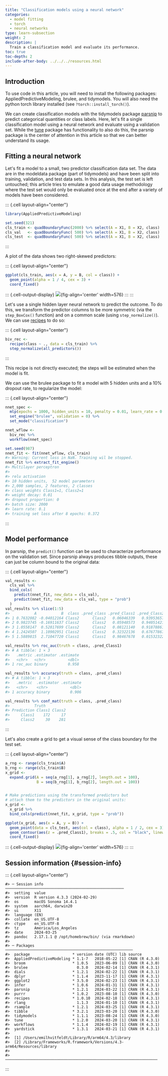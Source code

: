 ```yaml
---
title: "Classification models using a neural network"
categories:
  - model fitting
  - torch
  - neural networks
type: learn-subsection
weight: 2
description: | 
  Train a classification model and evaluate its performance.
toc: true
toc-depth: 2
include-after-body: ../../../resources.html
---
```









## Introduction

To use code in this article,  you will need to install the following packages: AppliedPredictiveModeling, brulee, and tidymodels. You will also need the python torch library installed (see `?torch::install_torch()`).

We can create classification models with the tidymodels package [parsnip](https://parsnip.tidymodels.org/) to predict categorical quantities or class labels. Here, let's fit a single classification model using a neural network and evaluate using a validation set. While the [tune](https://tune.tidymodels.org/) package has functionality to also do this, the parsnip package is the center of attention in this article so that we can better understand its usage. 

## Fitting a neural network


Let's fit a model to a small, two predictor classification data set. The data are in the modeldata package (part of tidymodels) and have been split into training, validation, and test data sets. In this analysis, the test set is left untouched; this article tries to emulate a good data usage methodology where the test set would only be evaluated once at the end after a variety of models have been considered. 



::: {.cell layout-align="center"}

```{.r .cell-code}
library(AppliedPredictiveModeling)

set.seed(321)
cls_train <- quadBoundaryFunc(2000) %>% select(A = X1, B = X2, class)
cls_val   <- quadBoundaryFunc( 500) %>% select(A = X1, B = X2, class)
cls_test  <- quadBoundaryFunc( 500) %>% select(A = X1, B = X2, class)
```
:::


A plot of the data shows two right-skewed predictors: 


::: {.cell layout-align="center"}

```{.r .cell-code}
ggplot(cls_train, aes(x = A, y = B, col = class)) + 
  geom_point(alpha = 1 / 4, cex = 3) + 
  coord_fixed()
```

::: {.cell-output-display}
![](figs/biv-plot-1.svg){fig-align='center' width=576}
:::
:::


Let's use a single hidden layer neural network to predict the outcome. To do this, we transform the predictor columns to be more symmetric (via the `step_BoxCox()` function) and on a common scale (using `step_normalize()`). We can use [recipes](https://recipes.tidymodels.org/) to do so:


::: {.cell layout-align="center"}

```{.r .cell-code}
biv_rec <- 
  recipe(class ~ ., data = cls_train) %>%
  step_normalize(all_predictors())
```
:::


This recipe is not directly executed; the steps will be estimated when the model is fit. 

We can use the brulee package to fit a model with 5 hidden units and a 10% dropout rate, to regularize the model:


::: {.cell layout-align="center"}

```{.r .cell-code}
nnet_spec <- 
  mlp(epochs = 1000, hidden_units = 10, penalty = 0.01, learn_rate = 0.1) %>% 
  set_engine("brulee", validation = 0) %>% 
  set_mode("classification")

nnet_wflow <- 
  biv_rec %>% 
  workflow(nnet_spec)

set.seed(987)
nnet_fit <- fit(nnet_wflow, cls_train)
#> Warning: Current loss in NaN. Training wil be stopped.
nnet_fit %>% extract_fit_engine()
#> Multilayer perceptron
#> 
#> relu activation
#> 10 hidden units,  52 model parameters
#> 2,000 samples, 2 features, 2 classes 
#> class weights Class1=1, Class2=1 
#> weight decay: 0.01 
#> dropout proportion: 0 
#> batch size: 2000 
#> learn rate: 0.1 
#> training set loss after 8 epochs: 0.372
```
:::


## Model performance

In parsnip, the `predict()` function can be used to characterize performance on the validation set. Since parsnip always produces tibble outputs, these can just be column bound to the original data: 


::: {.cell layout-align="center"}

```{.r .cell-code}
val_results <- 
  cls_val %>%
  bind_cols(
    predict(nnet_fit, new_data = cls_val),
    predict(nnet_fit, new_data = cls_val, type = "prob")
  )
val_results %>% slice(1:5)
#>           A           B  class .pred_class .pred_Class1 .pred_Class2
#> 1 0.7632082 -0.04012164 Class2      Class2   0.06046339   0.93953657
#> 2 0.9823745 -0.16911637 Class2      Class2   0.05948573   0.94051421
#> 3 1.0558147  0.52817699 Class2      Class2   0.08121140   0.91878861
#> 4 1.2424507  1.10902951 Class2      Class2   0.32322136   0.67677867
#> 5 1.5889815  2.71047720 Class1      Class1   0.98467678   0.01532322

val_results %>% roc_auc(truth = class, .pred_Class1)
#> # A tibble: 1 × 3
#>   .metric .estimator .estimate
#>   <chr>   <chr>          <dbl>
#> 1 roc_auc binary         0.958

val_results %>% accuracy(truth = class, .pred_class)
#> # A tibble: 1 × 3
#>   .metric  .estimator .estimate
#>   <chr>    <chr>          <dbl>
#> 1 accuracy binary         0.906

val_results %>% conf_mat(truth = class, .pred_class)
#>           Truth
#> Prediction Class1 Class2
#>     Class1    172     17
#>     Class2     30    281
```
:::


Let's also create a grid to get a visual sense of the class boundary for the test set.


::: {.cell layout-align="center"}

```{.r .cell-code}
a_rng <- range(cls_train$A)
b_rng <- range(cls_train$B)
x_grid <-
  expand.grid(A = seq(a_rng[1], a_rng[2], length.out = 100),
              B = seq(b_rng[1], b_rng[2], length.out = 100))


# Make predictions using the transformed predictors but 
# attach them to the predictors in the original units: 
x_grid <- 
  x_grid %>% 
  bind_cols(predict(nnet_fit, x_grid, type = "prob"))

ggplot(x_grid, aes(x = A, y = B)) + 
  geom_point(data = cls_test, aes(col = class), alpha = 1 / 2, cex = 3) +
  geom_contour(aes(z = .pred_Class1), breaks = .5, col = "black", linewidth = 1) + 
  coord_fixed()
```

::: {.cell-output-display}
![](figs/biv-boundary-1.svg){fig-align='center' width=576}
:::
:::




## Session information {#session-info}


::: {.cell layout-align="center"}

```
#> ─ Session info ─────────────────────────────────────────────────────
#>  setting  value
#>  version  R version 4.3.3 (2024-02-29)
#>  os       macOS Sonoma 14.4.1
#>  system   aarch64, darwin20
#>  ui       X11
#>  language (EN)
#>  collate  en_US.UTF-8
#>  ctype    en_US.UTF-8
#>  tz       America/Los_Angeles
#>  date     2024-03-25
#>  pandoc   2.17.1.1 @ /opt/homebrew/bin/ (via rmarkdown)
#> 
#> ─ Packages ─────────────────────────────────────────────────────────
#>  package                   * version date (UTC) lib source
#>  AppliedPredictiveModeling * 1.1-7   2018-05-22 [1] CRAN (R 4.3.0)
#>  broom                     * 1.0.5   2023-06-09 [1] CRAN (R 4.3.0)
#>  brulee                      0.3.0   2024-02-14 [1] CRAN (R 4.3.1)
#>  dials                     * 1.2.1   2024-02-22 [1] CRAN (R 4.3.1)
#>  dplyr                     * 1.1.4   2023-11-17 [1] CRAN (R 4.3.1)
#>  ggplot2                   * 3.5.0   2024-02-23 [1] CRAN (R 4.3.1)
#>  infer                     * 1.0.6   2024-01-31 [1] CRAN (R 4.3.1)
#>  parsnip                   * 1.2.1   2024-03-22 [1] CRAN (R 4.3.1)
#>  purrr                     * 1.0.2   2023-08-10 [1] CRAN (R 4.3.0)
#>  recipes                   * 1.0.10  2024-02-18 [1] CRAN (R 4.3.1)
#>  rlang                       1.1.3   2024-01-10 [1] CRAN (R 4.3.1)
#>  rsample                   * 1.2.1   2024-03-25 [1] CRAN (R 4.3.1)
#>  tibble                    * 3.2.1   2023-03-20 [1] CRAN (R 4.3.0)
#>  tidymodels                * 1.1.1   2023-08-24 [1] CRAN (R 4.3.0)
#>  tune                      * 1.2.0   2024-03-20 [1] CRAN (R 4.3.1)
#>  workflows                 * 1.1.4   2024-02-19 [1] CRAN (R 4.3.1)
#>  yardstick                 * 1.3.1   2024-03-21 [1] CRAN (R 4.3.1)
#> 
#>  [1] /Users/emilhvitfeldt/Library/R/arm64/4.3/library
#>  [2] /Library/Frameworks/R.framework/Versions/4.3-arm64/Resources/library
#> 
#> ────────────────────────────────────────────────────────────────────
```
:::
